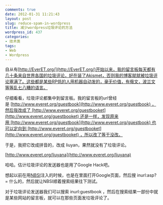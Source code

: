 ```yaml
---
comments: true
date: 2012-01-31 11:21:43
layout: post
slug: reduce-spam-in-wordpress
title: 减少wordpress垃圾评论的方法
wordpress_id: 437
categories:
- 技术类
tags:
- Web
- Wordpress
---
```


自从有[http://EverET.org/](http://EverET.org/)开始以来，我的留言板每天都有几十条来自世界各国的垃圾评论，好在装了Akismet，否则我的博客就就被垃圾评论塞满了。这些都是某些RP低的人用机器自动发的，毫无价值，有俄文，波兰文等等乱七八糟的语言。

仔细看看，垃圾评论都集中到留言板。我的留言板的url曾经是 [http://www.everet.org/guestbook](http://www.everet.org/guestbook) ，然后我改成了 [http://www.everet.org/guestbooket](http://www.everet.org/guestbooket) 还是一样，发现原来用 [http://www.everet.org/guestbook](http://www.everet.org/guestbook) 也可以定向到 [http://www.everet.org/guestbooket](http://www.everet.org/guestbooket) ，所以改了等于没改。

于是，我把它改成拼音的，改成 liuyan，果然就没有了垃圾评论。

[http://www.everet.org/liuyana](http://www.everet.org/liuyana)

哈哈。估计垃圾评论的发送器也是用了Google Hack吧。

想起以前在用[NBSI](http://baike.baidu.com/view/535826.html?tp=6_11)注入的时候，也是在里面打开Google页面，然后搜 inurl:asp?= 什么的，然后就让NBSI顺着搜索结果往下测试。

对于垃圾评论发送器我们可以搜索 inurl:guestbook ，然后在搜索结果一部份中就是某些网站的留言板，就可以在那些页面发垃圾评论了。
